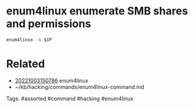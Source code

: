 # enum4linux enumerate SMB shares and permissions
```bash
enum4linux -A $IP

```
# Related
- [20221003150786](/zet/20221003150786/README.md) enum4linux
- ~/kb/hacking/commands/enum4linux-command.md

Tags:
    #assorted #command #hacking #enum4linux
